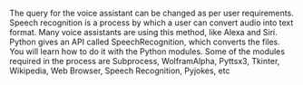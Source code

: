 The query for the voice assistant can be changed as per user requirements. Speech recognition is a process by which a user can convert audio into text format. Many voice assistants are using this method, like Alexa and Siri.
Python gives an API called SpeechRecognition, which converts the files. You will learn how to do it with the Python modules. Some of the modules required in the process are Subprocess, WolframAlpha, Pyttsx3, Tkinter, Wikipedia, Web Browser, Speech Recognition, Pyjokes, etc

